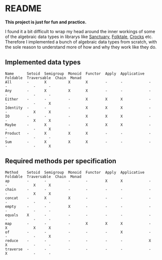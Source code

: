 # README

__This project is just for fun and practice.__

I found it a bit difficult to wrap my head around the inner workings of some of
the algebraic data types in librarys like [Sanctuary](https://sanctuary.js.org/), 
[Folktale](https://folktale.origamitower.com/), [Crocks](https://crocks.dev/)
etc. Therefore I implemented a bunch of algebraic data types from scratch, with
the sole reason to understand more of how and why they work like they do.

## Implemented data types

```
Name      Setoid  Semigroup  Monoid  Functor  Apply  Applicative  Foldable  Traversable  Chain  Monad
All       -       X          X       X        -      -            -         -            -      -
Any       -       X          X       X        -      -            -         -            -      -
Either    -       -          -       X        X      X            -         -            -      X
Identity  -       -          -       X        X      X            -         -            X      X
IO        -       -          -       X        X      X            -         -            X      X
Maybe     -       X          -       X        X      X            -         -            -      X
Product   -       X          X       X        -      -            -         -            -      -
Sum       -       X          X       X        -      -            -         -            -      X
```

## Required methods per specification

```
Method    Setoid  Semigroup  Monoid  Functor  Apply  Applicative  Foldable  Traversable  Chain  Monad
ap        -       -          -       -        X      X            -         -            X      X
chain     -       -          -       -        -      -            -         -            X      X
concat    -       X          X       -        -      -            -         -            -      -
empty     -       -          X       -        -      -            -         -            -      -
equals    X       -          -       -        -      -            -         -            -      -
map       -       -          -       X        X      X            -         X            X      X
of        -       -          -       -        -      X            -         -            -      X
reduce    -       -          -       -        -      -            X         X            -      -
traverse  -       -          -       -        -      -            -         X            -      -
```
